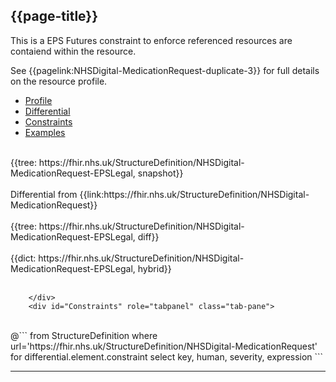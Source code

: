 ## {{page-title}}

This is a EPS Futures constraint to enforce referenced resources are contaiend within the resource.

See {{pagelink:NHSDigital-MedicationRequest-duplicate-3}} for full details on the resource profile.

<div class="nhsd-!t-margin-bottom-6">
    <ul class="nav nav-tabs" role="tablist">
        <li role="presentation">
            <a href="#Profile" role="tab" data-toggle="tab">Profile</a>
        </li>
        <li role="presentation" class="active">
            <a href="#Differential" role="tab" data-toggle="tab">Differential</a>
        </li>
        <li role="presentation">
            <a href="#Constraints" role="tab" data-toggle="tab">Constraints</a>
        </li>
        <li role="presentation">
            <a href="#Examples" role="tab" data-toggle="tab">Examples</a>
        </li>
    </ul>
    <div class="tab-content snippet">
        <div id="Profile" role="tabpanel" class="tab-pane">
            <br />
            {{tree: https://fhir.nhs.uk/StructureDefinition/NHSDigital-MedicationRequest-EPSLegal, snapshot}}
        </div>
        <div id="Differential" role="tabpanel" class="tab-pane active">
         <br />
         Differential from {{link:https://fhir.nhs.uk/StructureDefinition/NHSDigital-MedicationRequest}} <br>
            <br />
            {{tree: https://fhir.nhs.uk/StructureDefinition/NHSDigital-MedicationRequest-EPSLegal, diff}}
        </div>
        <div id="Dictionary" role="tabpanel" class="tab-pane">
            <br />
{{dict:  https://fhir.nhs.uk/StructureDefinition/NHSDigital-MedicationRequest-EPSLegal, hybrid}}
        </div>
        <div id="Examples" role="tabpanel" class="tab-pane">
            <br />
         
        </div>
        <div id="Constraints" role="tabpanel" class="tab-pane">
<br />
@```
from StructureDefinition
where url='https://fhir.nhs.uk/StructureDefinition/NHSDigital-MedicationRequest'
for differential.element.constraint
select key, human, severity, expression
```
        </div>
    </div>
</div>


---
<br>